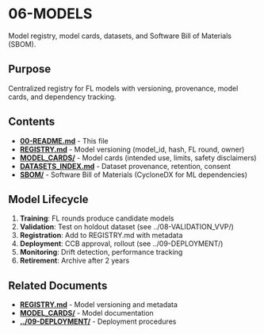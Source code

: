 # 06-MODELS

Model registry, model cards, datasets, and Software Bill of Materials (SBOM).

## Purpose

Centralized registry for FL models with versioning, provenance, model cards, and dependency tracking.

## Contents

- [**00-README.md**](00-README.md) - This file
- [**REGISTRY.md**](REGISTRY.md) - Model versioning (model_id, hash, FL round, owner)
- [**MODEL_CARDS/**](MODEL_CARDS/) -  Model cards (intended use, limits, safety disclaimers)
- [**DATASETS_INDEX.md**](DATASETS_INDEX.md) - Dataset provenance, retention, consent
- [**SBOM/**](SBOM/) -  Software Bill of Materials (CycloneDX for ML dependencies)

## Model Lifecycle

1. **Training**: FL rounds produce candidate models
2. **Validation**: Test on holdout dataset (see ../08-VALIDATION_VVP/)
3. **Registration**: Add to REGISTRY.md with metadata
4. **Deployment**: CCB approval, rollout (see ../09-DEPLOYMENT/)
5. **Monitoring**: Drift detection, performance tracking
6. **Retirement**: Archive after 2 years

## Related Documents

- [**REGISTRY.md**](REGISTRY.md) - Model versioning and metadata
- [**MODEL_CARDS/**](MODEL_CARDS/) -  Model documentation
- [**../09-DEPLOYMENT/**](../09-DEPLOYMENT/) -  Deployment procedures
